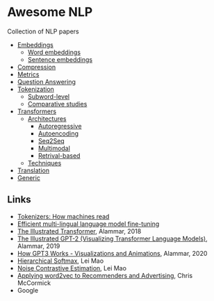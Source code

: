 # Awesome NLP
Collection of NLP papers

- [Embeddings](/embeddings)
  - [Word embeddings](/embeddings#word-embedding)
  - [Sentence embeddings](/embeddings#sentence-embedding)
- [Compression](/compression)
- [Metrics](/metrics)
- [Question Answering](/question-answering)
- [Tokenization](/tokenization)
  - [Subword-level](/tokenization#subword-level)
  - [Comparative studies](/tokenization#comparative-studies)
- [Transformers](/transformers)
  - [Architectures](/transformers/architectures.md)
    - [Autoregressive](/transformers/architectures.md#autoregressive-models-dec)
    - [Autoencoding](/transformers/architectures.md#autoencoding-enc)
    - [Seq2Seq](/transformers/architectures.md#seq2seq-encdec)
    - [Multimodal](/transformers/architectures.md#multimodal)
    - [Retrival-based](/transformers/architectures.md#retrieval-based-models)
  - [Techniques](/transformers/techniques.md)
- [Translation](/translation)
- [Generic](/generic)

## Links

- [Tokenizers: How machines read](https://blog.floydhub.com/tokenization-nlp/)
- [Efficient multi-lingual language model fine-tuning](https://nlp.fast.ai/classification/2019/09/10/multifit.html)
- [The Illustrated Transformer](http://jalammar.github.io/illustrated-transformer/), Alammar, 2018
- [The Illustrated GPT-2 (Visualizing Transformer Language Models)](http://jalammar.github.io/illustrated-gpt2/), Alammar, 2019
- [How GPT3 Works - Visualizations and Animations](http://jalammar.github.io/how-gpt3-works-visualizations-animations/), Alammar, 2020
- [Hierarchical Softmax](https://leimao.github.io/article/Hierarchical-Softmax/), Lei Mao
- [Noise Contrastive Estimation](https://leimao.github.io/article/Noise-Contrastive-Estimation/), Lei Mao
- [Applying word2vec to Recommenders and Advertising](http://mccormickml.com/2018/06/15/applying-word2vec-to-recommenders-and-advertising/), Chris McCormick
- Google 

